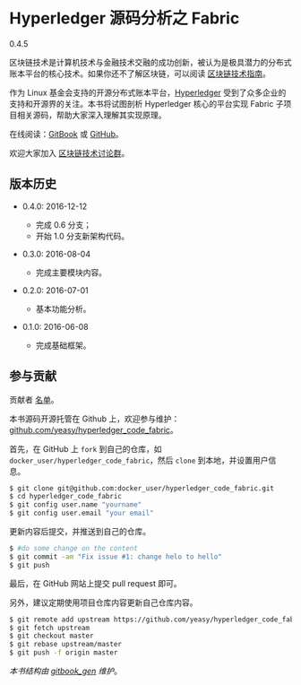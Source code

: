 # Hyperledger 源码分析之 Fabric

0.4.5

区块链技术是计算机技术与金融技术交融的成功创新，被认为是极具潜力的分布式账本平台的核心技术。如果你还不了解区块链，可以阅读 [区块链技术指南](https://www.gitbook.com/book/yeasy/blockchain_guide)。

作为 Linux 基金会支持的开源分布式账本平台，[Hyperledger](https://hyperledger.org) 受到了众多企业的支持和开源界的关注。本书将试图剖析 Hyperledger 核心的平台实现 Fabric 子项目相关源码，帮助大家深入理解其实现原理。

在线阅读：[GitBook](https://www.gitbook.com/book/yeasy/hyperledger_code_fabric) 或 [GitHub](https://github.com/yeasy/hyperledger_code_fabric/blob/master/SUMMARY.md)。

欢迎大家加入 [区块链技术讨论群](https://www.gitbook.com/book/yeasy/blockchain_guide)。


## 版本历史

* 0.4.0: 2016-12-12

  * 完成 0.6 分支；
  * 开始 1.0 分支新架构代码。

* 0.3.0: 2016-08-04

  * 完成主要模块内容。

* 0.2.0: 2016-07-01

  * 基本功能分析。

* 0.1.0: 2016-06-08

  * 完成基础框架。


## 参与贡献

贡献者 [名单](https://github.com/yeasy/hyperledger_code_fabric/graphs/contributors)。

本书源码开源托管在 Github 上，欢迎参与维护：[github.com/yeasy/hyperledger_code_fabric](https://github.com/yeasy/hyperledger_code_fabric)。

首先，在 GitHub 上 `fork` 到自己的仓库，如 `docker_user/hyperledger_code_fabric`，然后 `clone` 到本地，并设置用户信息。

```sh
$ git clone git@github.com:docker_user/hyperledger_code_fabric.git
$ cd hyperledger_code_fabric
$ git config user.name "yourname"
$ git config user.email "your email"
```

更新内容后提交，并推送到自己的仓库。

```sh
$ #do some change on the content
$ git commit -am "Fix issue #1: change helo to hello"
$ git push
```

最后，在 GitHub 网站上提交 pull request 即可。

另外，建议定期使用项目仓库内容更新自己仓库内容。

```sh
$ git remote add upstream https://github.com/yeasy/hyperledger_code_fabric
$ git fetch upstream
$ git checkout master
$ git rebase upstream/master
$ git push -f origin master
```

*本书结构由 [gitbook_gen](https://github.com/yeasy/code_snippet/blob/master/python/gitbook_gen.py) 维护*。
